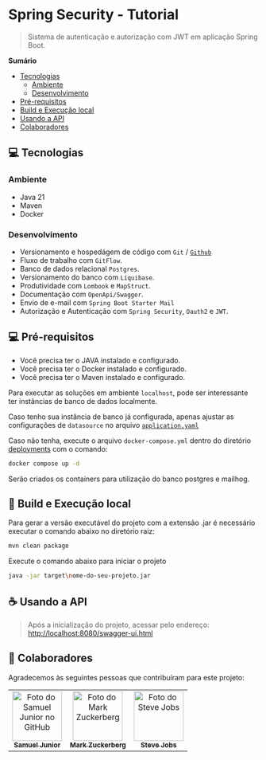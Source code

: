 # Spring Security - Tutorial

>Sistema de autenticação e autorização com JWT em aplicação Spring Boot.

**Sumário**

- [Tecnologias](#-tecnologias)
    - [Ambiente](#ambiente)
    - [Desenvolvimento](#desenvolvimento)
- [Pré-requisitos](#-pr-requisitos)
- [Build e Execução local](#-build-e-execuo-local)
- [Usando a API](#-usando-a-api)
- [Colaboradores](#-colaboradores)

## 💻 Tecnologias

### Ambiente
* Java 21
* Maven
* Docker

### Desenvolvimento
* Versionamento e hospedágem de código com `Git` / [`Github`](https://github.com/samuelJunnior/tutorial-spring-security)
* Fluxo de trabalho com `GitFlow`.
* Banco de dados relacional `Postgres`.
* Versionamento do banco com `Liquibase`.
* Produtividade com `Lombook` e `MapStruct`.
* Documentação com `OpenApi/Swagger`.
* Envio de e-mail com `Spring Boot Starter Mail`
* Autorização e Autenticação com `Spring Security`, `Oauth2` e `JWT`.

## 💻 Pré-requisitos

* Você precisa ter o JAVA instalado e configurado.
* Você precisa ter o Docker instalado e configurado.
* Você precisa ter o Maven instalado e configurado.

Para executar as soluções em ambiente `localhost`, pode ser interessante ter instâncias de banco de dados localmente.

Caso tenho sua instância de banco já configurada, apenas ajustar as configurações de `datasource` no arquivo [`application.yaml`](/application.yaml)

Caso não tenha, execute o arquivo `docker-compose.yml` dentro do diretório [deployments](/deployments/docker-compose.yml) com o comando:
```bash
docker compose up -d
```
Serão criados os containers para utilização do banco postgres e mailhog.

## 🚀 Build e Execução local

Para gerar a versão executável do projeto com a extensão .jar é necessário executar o comando abaixo no diretório raiz:
```bash
mvn clean package
```

Execute o comando abaixo para iniciar o projeto
```bash
java -jar target\nome-do-seu-projeto.jar
```

## ☕ Usando a API

>Após a inicialização do projeto, acessar pelo endereço:
[http://localhost:8080/swagger-ui.html](http://localhost:8080/swagger-ui.html)

## 🤝 Colaboradores

Agradecemos às seguintes pessoas que contribuíram para este projeto:

<table>
  <tr>
    <td align="center">
      <a href="#">
         <img src="https://avatars.githubusercontent.com/u/33516411?v=4" width="100px;" alt="Foto do Samuel Junior no GitHub"/><br>
        <sub>
          <b>Samuel Junior</b>
        </sub>
      </a>
    </td>
    <td align="center">
      <a href="#">
        <img src="https://s2.glbimg.com/FUcw2usZfSTL6yCCGj3L3v3SpJ8=/smart/e.glbimg.com/og/ed/f/original/2019/04/25/zuckerberg_podcast.jpg" width="100px;" alt="Foto do Mark Zuckerberg"/><br>
        <sub>
          <b>Mark Zuckerberg</b>
        </sub>
      </a>
    </td>
    <td align="center">
      <a href="#">
        <img src="https://miro.medium.com/max/360/0*1SkS3mSorArvY9kS.jpg" width="100px;" alt="Foto do Steve Jobs"/><br>
        <sub>
          <b>Steve Jobs</b>
        </sub>
      </a>
    </td>
  </tr>
</table>